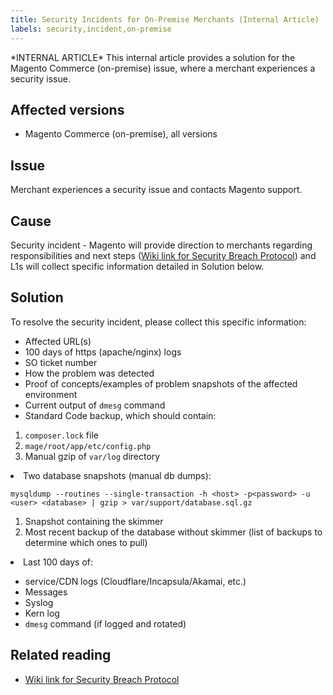 ```yaml
---
title: Security Incidents for On-Premise Merchants (Internal Article)
labels: security,incident,on-premise
---
```


\*INTERNAL ARTICLE\* This internal article provides a solution for the Magento Commerce (on-premise) issue, where a merchant experiences a security issue. 

## Affected versions

* Magento Commerce (on-premise), all versions

## Issue

Merchant experiences a security issue and contacts Magento support.

## Cause

Security incident - Magento will provide direction to merchants regarding responsibilities and next steps ([Wiki link for Security Breach Protocol](https://wiki.corp.magento.com/pages/viewpage.action?spaceKey=SUP&amp;title=Security+Breach+Protocol)) and L1s will collect specific information detailed in Solution below.

## Solution

To resolve the security incident, please collect this specific information:

* Affected URL(s)
* 100 days of https (apache/nginx) logs
* SO ticket number
* How the problem was detected
* Proof of concepts/examples of problem snapshots of the affected environment
* Current output of `` dmesg `` command
* Standard Code backup, which should contain:

1. `` composer.lock `` file
1. `` mage/root/app/etc/config.php ``
1. Manual gzip of `` var/log `` directory

<li>Two database snapshots (manual db dumps):<pre><code>mysqldump --routines --single-transaction -h &lt;host> -p&lt;password> -u &lt;user> &lt;database> | gzip > var/support/database.sql.gz</code></pre></li>

1. Snapshot containing the skimmer
1. Most recent backup of the database without skimmer (list of backups to determine which ones to pull)

<li>Last 100 days of:</li>

* service/CDN logs (Cloudflare/Incapsula/Akamai, etc.)
* Messages
* Syslog
* Kern log
* `` dmesg `` command (if logged and rotated)

## Related reading

* [Wiki link for Security Breach Protocol](https://wiki.corp.magento.com/pages/viewpage.action?spaceKey=SUP&amp;title=Security+Breach+Protocol)